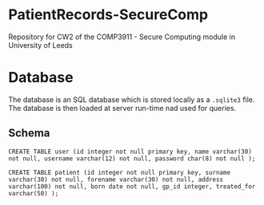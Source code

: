 # PatientRecords-SecureComp
Repository for CW2 of the COMP3911 - Secure Computing module in University of Leeds

# Database
The database is an SQL database which is stored locally as a `.sqlite3` file. The database is then loaded at server run-time nad used for queries.

## Schema
```
CREATE TABLE user (id integer not null primary key, name varchar(30) not null, username varchar(12) not null, password char(8) not null );

CREATE TABLE patient (id integer not null primary key, surname varchar(30) not null, forename varchar(30) not null, address varchar(100) not null, born date not null, gp_id integer, treated_for varchar(50) );
```